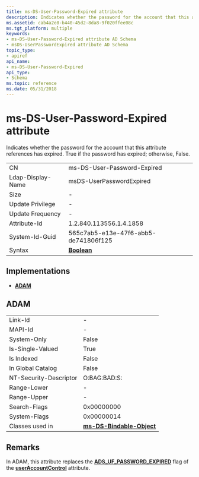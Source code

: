 ```yaml
---
title: ms-DS-User-Password-Expired attribute
description: Indicates whether the password for the account that this attribute references has expired.
ms.assetid: cab4a2e8-b440-45d2-8da8-9f020ffee08c
ms.tgt_platform: multiple
keywords:
- ms-DS-User-Password-Expired attribute AD Schema
- msDS-UserPasswordExpired attribute AD Schema
topic_type:
- apiref
api_name:
- ms-DS-User-Password-Expired
api_type:
- Schema
ms.topic: reference
ms.date: 05/31/2018
---
```


# ms-DS-User-Password-Expired attribute

Indicates whether the password for the account that this attribute references has expired. True if the password has expired; otherwise, False.



|                   |                                      |
|-------------------|--------------------------------------|
| CN                | ms-DS-User-Password-Expired          |
| Ldap-Display-Name | msDS-UserPasswordExpired             |
| Size              | \-                                   |
| Update Privilege  | \-                                   |
| Update Frequency  | \-                                   |
| Attribute-Id      | 1.2.840.113556.1.4.1858              |
| System-Id-Guid    | 565c7ab5-e13e-47f6-abb5-de741806f125 |
| Syntax            | [**Boolean**](s-boolean.md)         |



## Implementations

-   [**ADAM**](#adam)

## ADAM



|                        |                                                                   |
|------------------------|-------------------------------------------------------------------|
| Link-Id                | \-                                                                |
| MAPI-Id                | \-                                                                |
| System-Only            | False                                                             |
| Is-Single-Valued       | True                                                              |
| Is Indexed             | False                                                             |
| In Global Catalog      | False                                                             |
| NT-Security-Descriptor | O:BAG:BAD:S:                                                      |
| Range-Lower            | \-                                                                |
| Range-Upper            | \-                                                                |
| Search-Flags           | 0x00000000                                                        |
| System-Flags           | 0x00000014                                                        |
| Classes used in        | [**ms-DS-Bindable-Object**](c-msds-bindableobject.md)<br/> |



## Remarks

In ADAM, this attribute replaces the [**ADS\_UF\_PASSWORD\_EXPIRED**](/windows/desktop/api/iads/ne-iads-ads_user_flag_enum) flag of the [**userAccountControl**](a-useraccountcontrol.md) attribute.

 

